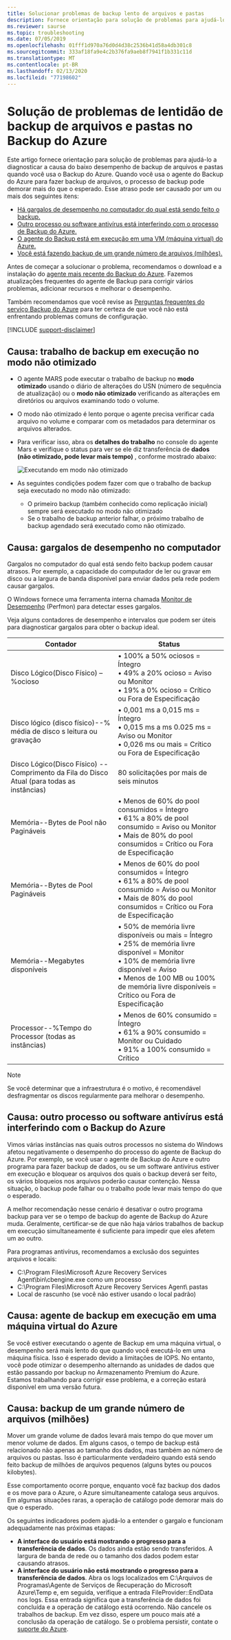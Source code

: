 ```yaml
---
title: Solucionar problemas de backup lento de arquivos e pastas
description: Fornece orientação para solução de problemas para ajudá-lo a diagnosticar a causa dos problemas de desempenho de Backup do Azure
ms.reviewer: saurse
ms.topic: troubleshooting
ms.date: 07/05/2019
ms.openlocfilehash: 01fff1d970a76d0d4d38c2536b41d58a4db301c8
ms.sourcegitcommit: 333af18fa9e4c2b376fa9aeb8f7941f1b331c11d
ms.translationtype: MT
ms.contentlocale: pt-BR
ms.lasthandoff: 02/13/2020
ms.locfileid: "77198602"
---
```

# <a name="troubleshoot-slow-backup-of-files-and-folders-in-azure-backup"></a>Solução de problemas de lentidão de backup de arquivos e pastas no Backup do Azure

Este artigo fornece orientação para solução de problemas para ajudá-lo a diagnosticar a causa do baixo desempenho de backup de arquivos e pastas quando você usa o Backup do Azure. Quando você usa o agente do Backup do Azure para fazer backup de arquivos, o processo de backup pode demorar mais do que o esperado. Esse atraso pode ser causado por um ou mais dos seguintes itens:

* [Há gargalos de desempenho no computador do qual está sendo feito o backup.](#cause1)
* [Outro processo ou software antivírus está interferindo com o processo de Backup do Azure.](#cause2)
* [O agente do Backup está em execução em uma VM (máquina virtual) do Azure.](#cause3)  
* [Você está fazendo backup de um grande número de arquivos (milhões).](#cause4)

Antes de começar a solucionar o problema, recomendamos o download e a instalação do [agente mais recente do Backup do Azure](https://aka.ms/azurebackup_agent). Fazemos atualizações frequentes do agente de Backup para corrigir vários problemas, adicionar recursos e melhorar o desempenho.

Também recomendamos que você revise as [Perguntas frequentes do serviço Backup do Azure](backup-azure-backup-faq.md) para ter certeza de que você não está enfrentando problemas comuns de configuração.

[!INCLUDE [support-disclaimer](../../includes/support-disclaimer.md)]

## <a name="cause-backup-job-running-in-unoptimized-mode"></a>Causa: trabalho de backup em execução no modo não otimizado

* O agente MARS pode executar o trabalho de backup no **modo otimizado** usando o diário de alterações do USN (número de sequência de atualização) ou o **modo não otimizado** verificando as alterações em diretórios ou arquivos examinando todo o volume.
* O modo não otimizado é lento porque o agente precisa verificar cada arquivo no volume e comparar com os metadados para determinar os arquivos alterados.
* Para verificar isso, abra os **detalhes do trabalho** no console do agente Mars e verifique o status para ver se ele diz transferência de **dados (não otimizado, pode levar mais tempo)** , conforme mostrado abaixo:

    ![Executando em modo não otimizado](./media/backup-azure-troubleshoot-slow-backup-performance-issue/unoptimized-mode.png)

* As seguintes condições podem fazer com que o trabalho de backup seja executado no modo não otimizado:
  * O primeiro backup (também conhecido como replicação inicial) sempre será executado no modo não otimizado
  * Se o trabalho de backup anterior falhar, o próximo trabalho de backup agendado será executado como não otimizado.

<a id="cause1"></a>

## <a name="cause-performance-bottlenecks-on-the-computer"></a>Causa: gargalos de desempenho no computador

Gargalos no computador do qual está sendo feito backup podem causar atrasos. Por exemplo, a capacidade do computador de ler ou gravar em disco ou a largura de banda disponível para enviar dados pela rede podem causar gargalos.

O Windows fornece uma ferramenta interna chamada [Monitor de Desempenho](https://technet.microsoft.com/magazine/2008.08.pulse.aspx) (Perfmon) para detectar esses gargalos.

Veja alguns contadores de desempenho e intervalos que podem ser úteis para diagnosticar gargalos para obter o backup ideal.

| Contador | Status |
| --- | --- |
| Disco Lógico(Disco Físico) – %ocioso |• 100% a 50% ociosos = Íntegro</br>• 49% a 20% ocioso = Aviso ou Monitor</br>• 19% a 0% ocioso = Crítico ou Fora de Especificação |
| Disco lógico (disco físico)--% média de disco s leitura ou gravação |• 0,001 ms a 0,015 ms = Íntegro</br>• 0,015 ms a ms 0.025 ms = Aviso ou Monitor</br>• 0,026 ms ou mais = Crítico ou Fora de Especificação |
| Disco Lógico(Disco Físico) -- Comprimento da Fila do Disco Atual (para todas as instâncias) |80 solicitações por mais de seis minutos |
| Memória--Bytes de Pool não Pagináveis |• Menos de 60% do pool consumidos = Íntegro<br>• 61% a 80% de pool consumido = Aviso ou Monitor</br>• Mais de 80% do pool consumidos = Crítico ou Fora de Especificação |
| Memória--Bytes de Pool Pagináveis |• Menos de 60% do pool consumidos = Íntegro</br>• 61% a 80% de pool consumido = Aviso ou Monitor</br>• Mais de 80% do pool consumidos = Crítico ou Fora de Especificação |
| Memória--Megabytes disponíveis |• 50% de memória livre disponíveis ou mais = Íntegro</br>• 25% de memória livre disponível = Monitor</br>• 10% de memória livre disponível = Aviso</br>• Menos de 100 MB ou 100% de memória livre disponíveis = Crítico ou Fora de Especificação |
| Processor--\%Tempo do Processor (todas as instâncias) |• Menos de 60% consumido = Íntegro</br>• 61% a 90% consumido = Monitor ou Cuidado</br>• 91% a 100% consumido = Crítico |

> [!NOTE]
> Se você determinar que a infraestrutura é o motivo, é recomendável desfragmentar os discos regularmente para melhorar o desempenho.
>
>

<a id="cause2"></a>

## <a name="cause-another-process-or-antivirus-software-interfering-with-azure-backup"></a>Causa: outro processo ou software antivírus está interferindo com o Backup do Azure

Vimos várias instâncias nas quais outros processos no sistema do Windows afetou negativamente o desempenho do processo do agente de Backup do Azure. Por exemplo, se você usar o agente de Backup do Azure e outro programa para fazer backup de dados, ou se um software antivírus estiver em execução e bloquear os arquivos dos quais o backup deverá ser feito, os vários bloqueios nos arquivos poderão causar contenção. Nessa situação, o backup pode falhar ou o trabalho pode levar mais tempo do que o esperado.

A melhor recomendação nesse cenário é desativar o outro programa backup para ver se o tempo de backup do agente de Backup do Azure muda. Geralmente, certificar-se de que não haja vários trabalhos de backup em execução simultaneamente é suficiente para impedir que eles afetem um ao outro.

Para programas antivírus, recomendamos a exclusão dos seguintes arquivos e locais:

* C:\Program Files\Microsoft Azure Recovery Services Agent\bin\cbengine.exe como um processo
* C:\Program Files\Microsoft Azure Recovery Services Agent\ pastas
* Local de rascunho (se você não estiver usando o local padrão)

<a id="cause3"></a>

## <a name="cause-backup-agent-running-on-an-azure-virtual-machine"></a>Causa: agente de backup em execução em uma máquina virtual do Azure

Se você estiver executando o agente de Backup em uma máquina virtual, o desempenho será mais lento do que quando você executá-lo em uma máquina física. Isso é esperado devido a limitações de IOPS.  No entanto, você pode otimizar o desempenho alternando as unidades de dados que estão passando por backup no Armazenamento Premium do Azure. Estamos trabalhando para corrigir esse problema, e a correção estará disponível em uma versão futura.

<a id="cause4"></a>

## <a name="cause-backing-up-a-large-number-millions-of-files"></a>Causa: backup de um grande número de arquivos (milhões)

Mover um grande volume de dados levará mais tempo do que mover um menor volume de dados. Em alguns casos, o tempo de backup está relacionado não apenas ao tamanho dos dados, mas também ao número de arquivos ou pastas. Isso é particularmente verdadeiro quando está sendo feito backup de milhões de arquivos pequenos (alguns bytes ou poucos kilobytes).

Esse comportamento ocorre porque, enquanto você faz backup dos dados e os move para o Azure, o Azure simultaneamente cataloga seus arquivos. Em algumas situações raras, a operação de catálogo pode demorar mais do que o esperado.

Os seguintes indicadores podem ajudá-lo a entender o gargalo e funcionam adequadamente nas próximas etapas:

* **A interface do usuário está mostrando o progresso para a transferência de dados**. Os dados ainda estão sendo transferidos. A largura de banda de rede ou o tamanho dos dados podem estar causando atrasos.
* **A interface do usuário não está mostrando o progresso para a transferência de dados**. Abra os logs localizados em C:\Arquivos de Programas\Agente de Serviços de Recuperação do Microsoft Azure\Temp e, em seguida, verifique a entrada FileProvider::EndData nos logs. Essa entrada significa que a transferência de dados foi concluída e a operação de catálogo está ocorrendo. Não cancele os trabalhos de backup. Em vez disso, espere um pouco mais até a conclusão da operação de catálogo. Se o problema persistir, contate o [suporte do Azure](https://portal.azure.com/#create/Microsoft.Support).
